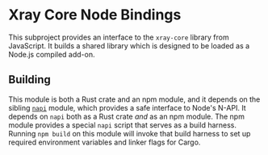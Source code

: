 # Xray Core Node Bindings

This subproject provides an interface to the `xray-core` library from JavaScript. It builds a shared library which is designed to be loaded as a Node.js compiled add-on.

## Building

This module is both a Rust crate and an npm module, and it depends on the sibling [`napi`](https://github.com/atom/xray/tree/master/napi) module, which provides a safe interface to Node's N-API. It depends on `napi` both as a Rust crate *and* as an npm module. The npm module provides a special `napi` script that serves as a build harness. Running `npm build` on this module will invoke that build harness to set up required environment variables and linker flags for Cargo.
